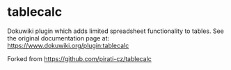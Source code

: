tablecalc
=========

Dokuwiki plugin which adds limited spreadsheet functionality to tables. See
the original documentation page at: https://www.dokuwiki.org/plugin:tablecalc

Forked from https://github.com/pirati-cz/tablecalc

